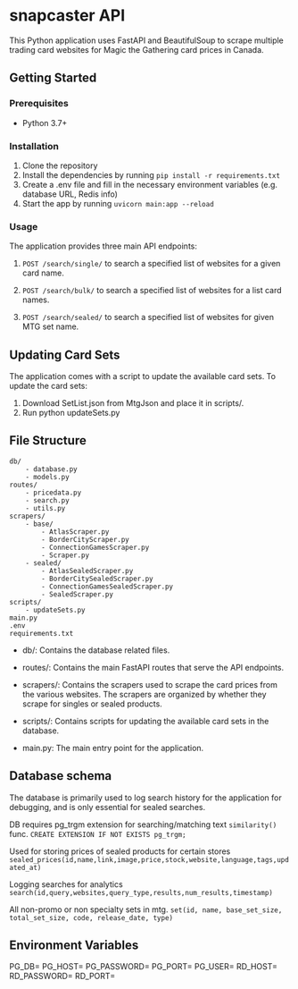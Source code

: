 # snapcaster API
This Python application uses FastAPI and BeautifulSoup to scrape multiple trading card websites for Magic the Gathering card prices in Canada.

## Getting Started
### Prerequisites
- Python 3.7+

### Installation
1. Clone the repository
2. Install the dependencies by running `pip install -r requirements.txt`
3. Create a .env file and fill in the necessary environment variables (e.g. database URL, Redis info)
4. Start the app by running `uvicorn main:app --reload`

### Usage
The application provides three main API endpoints:

1. `POST /search/single/` to search a specified list of websites for a given card name.

2. `POST /search/bulk/` to search a specified list of websites for a list card names.

3. `POST /search/sealed/` to search a specified list of websites for given MTG set name.

## Updating Card Sets
The application comes with a script to update the available card sets. To update the card sets:
1. Download SetList.json from MtgJson and place it in scripts/.
2. Run python updateSets.py 

## File Structure
```
db/
    - database.py
    - models.py
routes/
    - pricedata.py
    - search.py
    - utils.py
scrapers/
    - base/
        - AtlasScraper.py
        - BorderCityScraper.py
        - ConnectionGamesScraper.py
        - Scraper.py
    - sealed/
        - AtlasSealedScraper.py
        - BorderCitySealedScraper.py
        - ConnectionGamesSealedScraper.py
        - SealedScraper.py
scripts/
    - updateSets.py
main.py
.env
requirements.txt
```

- db/: Contains the database related files.

- routes/: Contains the main FastAPI routes that serve the API endpoints.

- scrapers/: Contains the scrapers used to scrape the card prices from the various websites. The scrapers are organized by whether they scrape for singles or sealed products.

- scripts/: Contains scripts for updating the available card sets in the database.

- main.py: The main entry point for the application.


## Database schema
The database is primarily used to log search history for the application for debugging, and is only essential for sealed searches. 

DB requires pg_trgm extension for searching/matching text `similarity()` func.
`CREATE EXTENSION IF NOT EXISTS pg_trgm;`

Used for storing prices of sealed products for certain stores
`sealed_prices(id,name,link,image,price,stock,website,language,tags,updated_at)`

Logging searches for analytics
`search(id,query,websites,query_type,results,num_results,timestamp)`

All non-promo or non specialty sets in mtg.
`set(id, name, base_set_size, total_set_size, code, release_date, type)`


## Environment Variables
PG_DB=
PG_HOST=
PG_PASSWORD=
PG_PORT=
PG_USER=
RD_HOST=
RD_PASSWORD=
RD_PORT=